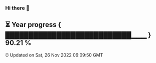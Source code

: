 ### Hi there 👋
⏳ Year progress { ███████████████████████████▁▁▁ } 90.21 %
---
⏰ Updated on Sat, 26 Nov 2022 06:09:50 GMT

